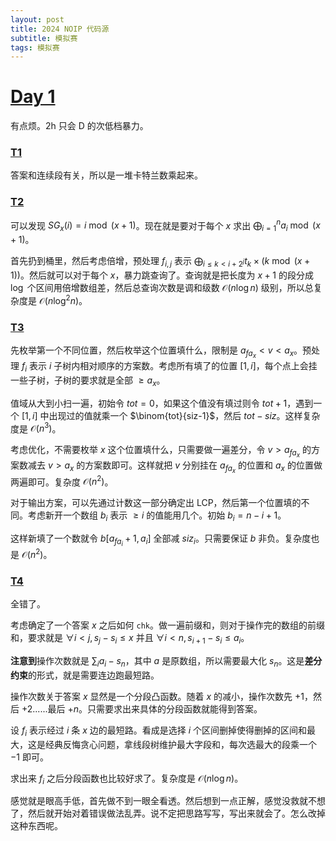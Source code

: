 ```yaml
---
layout: post
title: 2024 NOIP 代码源
subtitle: 模拟赛
tags: 模拟赛
---
```


# [Day 1](http://oj.daimayuan.top/contest/264)

有点烦。2h 只会 D 的次低档暴力。

### [T1](http://oj.daimayuan.top/contest/264/problem/2759)

答案和连续段有关，所以是一堆卡特兰数乘起来。

### [T2](http://oj.daimayuan.top/contest/264/problem/2760)

可以发现 $SG_x(i)=i\bmod {(x+1)}$。现在就是要对于每个 $x$ 求出 $\displaystyle \bigoplus_{i=1}^n a_i\bmod {(x+1)}$。

首先扔到桶里，然后考虑倍增，预处理 $f_{i,j}$ 表示 $\displaystyle \bigoplus_{i\leq k<i+2^j} t_k\times (k\bmod{(x+1)})$。然后就可以对于每个 $x$，暴力跳查询了。查询就是把长度为 $x+1$ 的段分成 $\log$ 个区间用倍增数组差，然后总查询次数是调和级数 $\mathcal O(n\log n)$ 级别，所以总复杂度是 $\mathcal O(n\log^2 n)$。

### [T3](http://oj.daimayuan.top/contest/264/problem/2761)

先枚举第一个不同位置，然后枚举这个位置填什么，限制是 $a_{fa_x}<v<a_x$。预处理 $f_i$ 表示 $i$ 子树内相对顺序的方案数。考虑所有填了的位置 $[1,i]$，每个点上会挂一些子树，子树的要求就是全部 $\geq a_x$。

值域从大到小扫一遍，初始令 $tot=0$，如果这个值没有填过则令 $tot+1$，遇到一个 $[1,i]$ 中出现过的值就乘一个 $\binom{tot}{siz-1}$，然后 $tot-siz$。这样复杂度是 $\mathcal O(n^3)$。

考虑优化，不需要枚举 $x$ 这个位置填什么，只需要做一遍差分，令 $v>a_{fa_x}$ 的方案数减去 $v>a_x$ 的方案数即可。这样就把 $v$ 分别挂在 $a_{fa_x}$ 的位置和 $a_x$ 的位置做两遍即可。复杂度 $\mathcal O(n^2)$。

对于输出方案，可以先通过计数这一部分确定出 LCP，然后第一个位置填的不同。考虑新开一个数组 $b_i$ 表示 $\geq i$ 的值能用几个。初始 $b_i=n-i+1$。

这样新填了一个数就令 $b[a_{fa_i}+1,a_i]$ 全部减 $siz_i$。只需要保证 $b$ 非负。复杂度也是 $\mathcal O(n^2)$。

### [T4](http://oj.daimayuan.top/contest/264/problem/2762)

全错了。

考虑确定了一个答案 $x$ 之后如何 `chk`。做一遍前缀和，则对于操作完的数组的前缀和，要求就是 $\forall i<j,s_j-s_i\leq x$ 并且 $\forall i<n,s_{i+1}-s_i\leq a_i$。

**注意到**操作次数就是 $\sum_ia_i-s_n$，其中 $a$ 是原数组，所以需要最大化 $s_n$。这是**差分约束**的形式，就是需要连边跑最短路。

操作次数关于答案 $x$ 显然是一个分段凸函数。随着 $x$ 的减小，操作次数先 $+1$，然后 $+2$......最后 $+n$。只需要求出来具体的分段函数就能得到答案。

设 $f_i$ 表示经过 $i$ 条 $x$ 边的最短路。看成是选择 $i$ 个区间删掉使得删掉的区间和最大，这是经典反悔贪心问题，拿线段树维护最大字段和，每次选最大的段乘一个 $-1$ 即可。

求出来 $f_i$ 之后分段函数也比较好求了。复杂度是 $\mathcal O(n\log n)$。

感觉就是眼高手低，首先做不到一眼全看透。然后想到一点正解，感觉没救就不想了，然后就开始对着错误做法乱弄。说不定把思路写写，写出来就会了。怎么改掉这种东西呢。